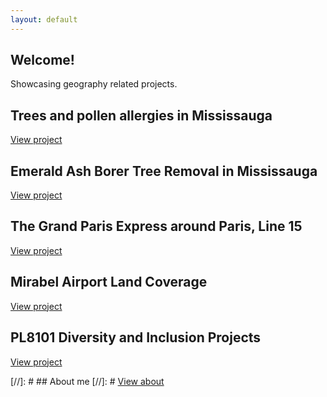 ```yaml
---
layout: default
---
```


## Welcome!
Showcasing geography related projects.

## Trees and pollen allergies in Mississauga
[View project](./proj_treeallergy.html)

## Emerald Ash Borer Tree Removal in Mississauga
[View project](./proj_emeraldashborer.html)

## The Grand Paris Express around Paris, Line 15
[View project](./proj_gpeligne15.html)

## Mirabel Airport Land Coverage
[View project](./proj_aeroportmirabel.html)

## PL8101 Diversity and Inclusion Projects
[View project](/diversityinclusion.html)


[//]: # ## About me
[//]: # [View about](./about.html)
